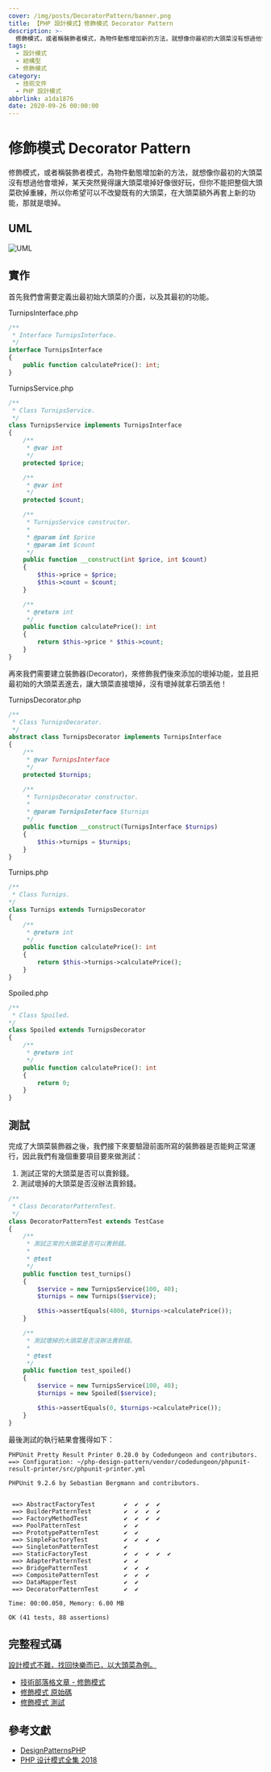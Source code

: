 ```yaml
---
cover: /img/posts/DecoratorPattern/banner.png
title: 【PHP 設計模式】修飾模式 Decorator Pattern
description: >-
  修飾模式，或者稱裝飾者模式，為物件動態增加新的方法，就想像你最初的大頭菜沒有想過他會壞掉，某天突然覺得讓大頭菜壞掉好像很好玩，但你不能把整個大頭菜砍掉重練，所以你希望可以不改變既有的大頭菜，在大頭菜額外再套上新的功能，那就是壞掉。
tags:
  - 設計模式
  - 結構型
  - 修飾模式
category:
  - 技術文件
  - PHP 設計模式
abbrlink: a1da1876
date: 2020-09-26 00:00:00
---
```


# 修飾模式 Decorator Pattern
修飾模式，或者稱裝飾者模式，為物件動態增加新的方法，就想像你最初的大頭菜沒有想過他會壞掉，某天突然覺得讓大頭菜壞掉好像很好玩，但你不能把整個大頭菜砍掉重練，所以你希望可以不改變既有的大頭菜，在大頭菜額外再套上新的功能，那就是壞掉。

## UML
![UML](/img/posts/DecoratorPattern/UML.png)

## 實作
首先我們會需要定義出最初始大頭菜的介面，以及其最初的功能。

TurnipsInterface.php
```php
/**
 * Interface TurnipsInterface.
 */
interface TurnipsInterface
{
    public function calculatePrice(): int;
}
```

TurnipsService.php
```php
/**
 * Class TurnipsService.
 */
class TurnipsService implements TurnipsInterface
{
    /**
     * @var int
     */
    protected $price;

    /**
     * @var int
     */
    protected $count;

    /**
     * TurnipsService constructor.
     * 
     * @param int $price
     * @param int $count
     */
    public function __construct(int $price, int $count)
    {
        $this->price = $price;
        $this->count = $count;
    }

    /**
     * @return int
     */
    public function calculatePrice(): int
    {
        return $this->price * $this->count;
    }
}
```

再來我們需要建立裝飾器(Decorator)，來修飾我們後來添加的壞掉功能，並且把最初始的大頭菜丟進去，讓大頭菜直接壞掉，沒有壞掉就拿石頭丟他！

TurnipsDecorator.php
```php
/**
 * Class TurnipsDecorator.
 */
abstract class TurnipsDecorator implements TurnipsInterface
{
    /**
     * @var TurnipsInterface
     */
    protected $turnips;

    /**
     * TurnipsDecorator constructor.
     * 
     * @param TurnipsInterface $turnips
     */
    public function __construct(TurnipsInterface $turnips)
    {
        $this->turnips = $turnips;
    }
}
```

Turnips.php
```php
/**
 * Class Turnips.
*/
class Turnips extends TurnipsDecorator
{
    /**
     * @return int
     */
    public function calculatePrice(): int
    {
        return $this->turnips->calculatePrice();
    }
}
```

Spoiled.php
```php
/**
 * Class Spoiled.
*/
class Spoiled extends TurnipsDecorator
{
    /**
     * @return int
     */
    public function calculatePrice(): int
    {
        return 0;
    }
}
```

## 測試
完成了大頭菜裝飾器之後，我們接下來要驗證前面所寫的裝飾器是否能夠正常運行，因此我們有幾個重要項目要來做測試：
1. 測試正常的大頭菜是否可以賣鈴錢。
2. 測試壞掉的大頭菜是否沒辦法賣鈴錢。

```php
/**
 * Class DecoratorPatternTest.
 */
class DecoratorPatternTest extends TestCase
{
    /**
     * 測試正常的大頭菜是否可以賣鈴錢。
     * 
     * @test
     */
    public function test_turnips()
    {
        $service = new TurnipsService(100, 40);
        $turnips = new Turnips($service);

        $this->assertEquals(4000, $turnips->calculatePrice());
    }

    /**
     * 測試壞掉的大頭菜是否沒辦法賣鈴錢。
     * 
     * @test
     */
    public function test_spoiled()
    {
        $service = new TurnipsService(100, 40);
        $turnips = new Spoiled($service);

        $this->assertEquals(0, $turnips->calculatePrice());
    }
}
```

最後測試的執行結果會獲得如下：

```
PHPUnit Pretty Result Printer 0.28.0 by Codedungeon and contributors.
==> Configuration: ~/php-design-pattern/vendor/codedungeon/phpunit-result-printer/src/phpunit-printer.yml

PHPUnit 9.2.6 by Sebastian Bergmann and contributors.


 ==> AbstractFactoryTest        ✔  ✔  ✔  ✔  
 ==> BuilderPatternTest         ✔  ✔  ✔  ✔  
 ==> FactoryMethodTest          ✔  ✔  ✔  ✔  
 ==> PoolPatternTest            ✔  ✔  
 ==> PrototypePatternTest       ✔  ✔  
 ==> SimpleFactoryTest          ✔  ✔  ✔  ✔  
 ==> SingletonPatternTest       ✔  
 ==> StaticFactoryTest          ✔  ✔  ✔  ✔  ✔  
 ==> AdapterPatternTest         ✔  ✔  
 ==> BridgePatternTest          ✔  ✔  ✔  
 ==> CompositePatternTest       ✔  ✔  ✔  
 ==> DataMapperTest             ✔  ✔  
 ==> DecoratorPatternTest       ✔  ✔  

Time: 00:00.050, Memory: 6.00 MB

OK (41 tests, 88 assertions)
```

## 完整程式碼
[設計模式不難，找回快樂而已，以大頭菜為例。](https://github.com/Kantai235/php-design-pattern)
- [技術部落格文章 - 修飾模式](https://blog.init.engineer/posts/DecoratorPattern)
- [修飾模式 原始碼](https://github.com/Kantai235/php-design-pattern/tree/master/DesignPatterns/Structural/DecoratorPattern)
- [修飾模式 測試](https://github.com/Kantai235/php-design-pattern/tree/master/Tests/Structural/DecoratorPatternTest.php)

## 參考文獻
- [DesignPatternsPHP](https://github.com/domnikl/DesignPatternsPHP)
- [PHP 设计模式全集 2018](https://learnku.com/docs/php-design-patterns/2018)
